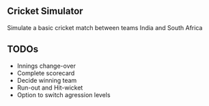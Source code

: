## Cricket Simulator
Simulate a basic cricket match between teams India and South Africa

## TODOs
* Innings change-over
* Complete scorecard
* Decide winning team
* Run-out and Hit-wicket
* Option to switch agression levels